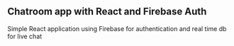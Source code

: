 ## Chatroom app with React and Firebase Auth

Simple React application using Firebase for authentication and real time db for live chat
